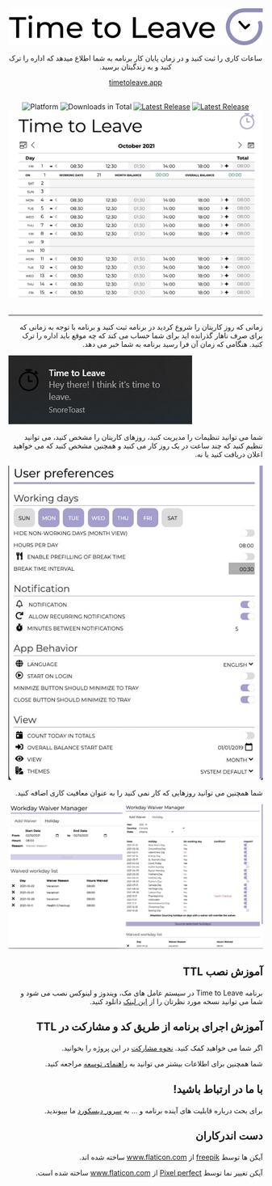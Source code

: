 <div align="center">
  <img src="../../assets/timetoleave.png" alt="Time to Leave Logo">

  <p dir="rtl">ساعات کاری را ثبت کنید و در زمان پایان کار برنامه به شما اطلاع میدهد که اداره را ترک کنید و به زندگیتان برسید.</p>

[timetoleave.app](https://timetoleave.app/)

<br/>

<img src="https://img.shields.io/badge/platforms-Windows%20%7C%20MacOS%20%7C%20Linux-green" alt="Platform">
<img src="https://img.shields.io/github/downloads/TTLApp/time-to-leave/total" alt="Downloads in Total">
<a href="https://github.com/TTLApp/time-to-leave/releases/latest"><img src="https://img.shields.io/github/v/release/TTLApp/time-to-leave" alt="Latest Release"></a>
<a href="http://makeapullrequest.com/"><img src="https://img.shields.io/badge/PRs-welcome-purple" alt="Latest Release"></a>

   <br/>

  <img src="../images/screenshot.jpg" alt="Time to Leave Screenshot">

  <br/>

  <br/>
</div>

---

<p dir="rtl">زمانی که روز کاریتان را شروع کردید در برنامه ثبت کنید و برنامه با توجه به زمانی که برای صرف ناهار گذرانده اید برای شما حساب می کند که چه موقع باید اداره را ترک کنید. هنگامی که زمان آن فرا رسید برنامه به شما خبر می دهد.</p>

<img src="../images/notification.jpg" alt="Time to Leave Notification">

<p dir="rtl">شما می توانید تنظیمات را مدیریت کنید، روزهای کاریتان را مشخص کنید، می توانید تنظیم کنید که چند ساعت در یک روز کار می کنید و همچنین مشخص کنید که می خواهید اعلان دریافت کنید یا نه.</p>

<img src="../images/preferences.jpg" alt="Time to Leave Preferences">

<p dir="rtl">شما همچنین می توانید روزهایی که کار نمی کنید را به عنوان معافیت کاری اضافه کنید.</p>

<img src="../images/waiver_manager.jpg" alt="Time to Leave Waiver Manager">

## <p dir="rtl">آموزش نصب TTL</p>

<p dir="rtl">برنامه Time to Leave در سیستم عامل های مک، ویندوز و لینوکس نصب می شود و شما می توانید نسخه مورد نظرتان را از <a href="https://github.com/TTLApp/time-to-leave/releases/latest">این لینک</a> دانلود کنید.</p>

## <p dir="rtl">آموزش اجرای برنامه از طریق کد و مشارکت در TTL</p>

<p dir="rtl">اگر شما می خواهید کمک کنید. <a href="../CONTRIBUTING.md">نحوه مشارکت</a> در این پروژه را بخوانید.</p>
<p dir="rtl">شما همچنین برای اطلاعات بیشتر می توانید به <a href="../DEVELOPMENT.md">راهنمای توسعه</a> مراجعه کنید.</p>

## <p dir="rtl">با ما در ارتباط باشید!</p>

<p dir="rtl">برای بحث درباره قابلیت های آینده برنامه و ... به <a href="https://discord.gg/P3KkEF5">سرور دیسکورد</a> ما بپیوندید.</p>

## <p dir="rtl">دست اندرکاران</p>

<p dir="rtl">آیکن ها توسط <a href="https://www.flaticon.com/authors/freepik">freepik</a> از <a href="https://www.flaticon.com">www.flaticon.com</a> ساخته شده اند.</p>

<p dir="rtl">آیکن تغییر نما توسط <a href="https://www.flaticon.com/authors/pixel-perfect">Pixel perfect</a> از <a href="https://www.flaticon.com">www.flaticon.com</a> ساخته شده است.</p>
